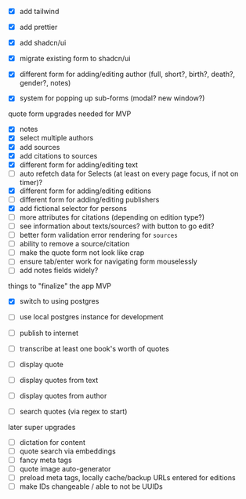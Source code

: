 - [x] add tailwind
- [x] add prettier
- [x] add shadcn/ui
- [x] migrate existing form to shadcn/ui

- [x] different form for adding/editing author (full, short?, birth?, death?, gender?, notes)
- [x] system for popping up sub-forms (modal? new window?)

quote form upgrades needed for MVP

- [x] notes
- [x] select multiple authors
- [x] add sources
- [x] add citations to sources
- [x] different form for adding/editing text
- [ ] auto refetch data for Selects (at least on every page focus, if not on timer)?
- [x] different form for adding/editing editions
- [ ] different form for adding/editing publishers
- [x] add fictional selector for persons
- [ ] more attributes for citations (depending on edition type?)
- [ ] see information about texts/sources? with button to go edit?
- [ ] better form validation error rendering for `sources`
- [ ] ability to remove a source/citation
- [ ] make the quote form not look like crap
- [ ] ensure tab/enter work for navigating form mouselessly
- [ ] add notes fields widely?

things to "finalize" the app MVP

- [x] switch to using postgres
- [ ] use local postgres instance for development
- [ ] publish to internet
- [ ] transcribe at least one book's worth of quotes

- [ ] display quote
- [ ] display quotes from text
- [ ] display quotes from author
- [ ] search quotes (via regex to start)

later super upgrades

- [ ] dictation for content
- [ ] quote search via embeddings
- [ ] fancy meta tags
- [ ] quote image auto-generator
- [ ] preload meta tags, locally cache/backup URLs entered for editions
- [ ] make IDs changeable / able to not be UUIDs
